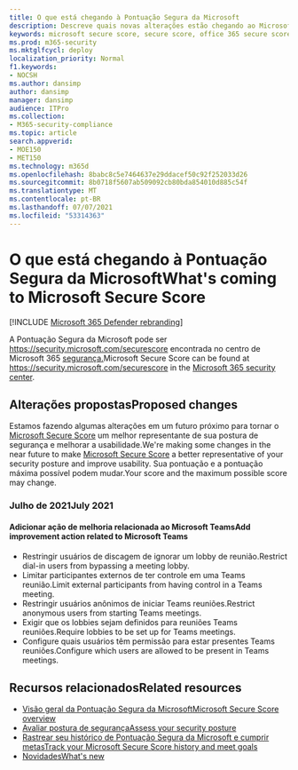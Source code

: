 ```yaml
---
title: O que está chegando à Pontuação Segura da Microsoft
description: Descreve quais novas alterações estão chegando ao Microsoft Secure Score no centro Microsoft 365 segurança.
keywords: microsoft secure score, secure score, office 365 secure score, microsoft security score, microsoft 365 security center, improvement actions
ms.prod: m365-security
ms.mktglfcycl: deploy
localization_priority: Normal
f1.keywords:
- NOCSH
ms.author: dansimp
author: dansimp
manager: dansimp
audience: ITPro
ms.collection:
- M365-security-compliance
ms.topic: article
search.appverid:
- MOE150
- MET150
ms.technology: m365d
ms.openlocfilehash: 8babc8c5e7464637e29ddacef50c92f252033d26
ms.sourcegitcommit: 8b0718f5607ab509092cb80bda854010d885c54f
ms.translationtype: MT
ms.contentlocale: pt-BR
ms.lasthandoff: 07/07/2021
ms.locfileid: "53314363"
---
```

# <a name="whats-coming-to-microsoft-secure-score"></a><span data-ttu-id="9b2bf-104">O que está chegando à Pontuação Segura da Microsoft</span><span class="sxs-lookup"><span data-stu-id="9b2bf-104">What's coming to Microsoft Secure Score</span></span>

[!INCLUDE [Microsoft 365 Defender rebranding](../includes/microsoft-defender.md)]

<span data-ttu-id="9b2bf-105">A Pontuação Segura da Microsoft pode ser https://security.microsoft.com/securescore encontrada no centro de Microsoft 365 [segurança.](overview-security-center.md)</span><span class="sxs-lookup"><span data-stu-id="9b2bf-105">Microsoft Secure Score can be found at https://security.microsoft.com/securescore in the [Microsoft 365 security center](overview-security-center.md).</span></span>

## <a name="proposed-changes"></a><span data-ttu-id="9b2bf-106">Alterações propostas</span><span class="sxs-lookup"><span data-stu-id="9b2bf-106">Proposed changes</span></span>

<span data-ttu-id="9b2bf-107">Estamos fazendo algumas alterações em um futuro próximo para tornar o [Microsoft Secure Score](microsoft-secure-score.md) um melhor representante de sua postura de segurança e melhorar a usabilidade.</span><span class="sxs-lookup"><span data-stu-id="9b2bf-107">We're making some changes in the near future to make [Microsoft Secure Score](microsoft-secure-score.md) a better representative of your security posture and improve usability.</span></span> <span data-ttu-id="9b2bf-108">Sua pontuação e a pontuação máxima possível podem mudar.</span><span class="sxs-lookup"><span data-stu-id="9b2bf-108">Your score and the maximum possible score may change.</span></span>

### <a name="july-2021"></a><span data-ttu-id="9b2bf-109">Julho de 2021</span><span class="sxs-lookup"><span data-stu-id="9b2bf-109">July 2021</span></span>

#### <a name="add-improvement-action-related-to-microsoft-teams"></a><span data-ttu-id="9b2bf-110">Adicionar ação de melhoria relacionada ao Microsoft Teams</span><span class="sxs-lookup"><span data-stu-id="9b2bf-110">Add improvement action related to Microsoft Teams</span></span>

- <span data-ttu-id="9b2bf-111">Restringir usuários de discagem de ignorar um lobby de reunião.</span><span class="sxs-lookup"><span data-stu-id="9b2bf-111">Restrict dial-in users from bypassing a meeting lobby.</span></span>
- <span data-ttu-id="9b2bf-112">Limitar participantes externos de ter controle em uma Teams reunião.</span><span class="sxs-lookup"><span data-stu-id="9b2bf-112">Limit external participants from having control in a Teams meeting.</span></span>
- <span data-ttu-id="9b2bf-113">Restringir usuários anônimos de iniciar Teams reuniões.</span><span class="sxs-lookup"><span data-stu-id="9b2bf-113">Restrict anonymous users from starting Teams meetings.</span></span>
- <span data-ttu-id="9b2bf-114">Exigir que os lobbies sejam definidos para reuniões Teams reuniões.</span><span class="sxs-lookup"><span data-stu-id="9b2bf-114">Require lobbies to be set up for Teams meetings.</span></span>
- <span data-ttu-id="9b2bf-115">Configure quais usuários têm permissão para estar presentes Teams reuniões.</span><span class="sxs-lookup"><span data-stu-id="9b2bf-115">Configure which users are allowed to be present in Teams meetings.</span></span>


## <a name="related-resources"></a><span data-ttu-id="9b2bf-116">Recursos relacionados</span><span class="sxs-lookup"><span data-stu-id="9b2bf-116">Related resources</span></span>

- [<span data-ttu-id="9b2bf-117">Visão geral da Pontuação Segura da Microsoft</span><span class="sxs-lookup"><span data-stu-id="9b2bf-117">Microsoft Secure Score overview</span></span>](microsoft-secure-score.md)
- [<span data-ttu-id="9b2bf-118">Avaliar postura de segurança</span><span class="sxs-lookup"><span data-stu-id="9b2bf-118">Assess your security posture</span></span>](microsoft-secure-score-improvement-actions.md)
- [<span data-ttu-id="9b2bf-119">Rastrear seu histórico de Pontuação Segura da Microsoft e cumprir metas</span><span class="sxs-lookup"><span data-stu-id="9b2bf-119">Track your Microsoft Secure Score history and meet goals</span></span>](microsoft-secure-score-history-metrics-trends.md)
- [<span data-ttu-id="9b2bf-120">Novidades</span><span class="sxs-lookup"><span data-stu-id="9b2bf-120">What's new</span></span>](microsoft-secure-score-whats-new.md)
